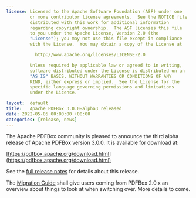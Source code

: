 ```yaml
---
license: Licensed to the Apache Software Foundation (ASF) under one
         or more contributor license agreements.  See the NOTICE file
         distributed with this work for additional information
         regarding copyright ownership.  The ASF licenses this file
         to you under the Apache License, Version 2.0 (the
         "License"); you may not use this file except in compliance
         with the License.  You may obtain a copy of the License at

           http://www.apache.org/licenses/LICENSE-2.0

         Unless required by applicable law or agreed to in writing,
         software distributed under the License is distributed on an
         "AS IS" BASIS, WITHOUT WARRANTIES OR CONDITIONS OF ANY
         KIND, either express or implied.  See the License for the
         specific language governing permissions and limitations
         under the License.

layout:  default
title:   Apache PDFBox 3.0.0-alpha3 released
date: 2022-05-05 00:00:00 +00:00
categories: [release, news]
---
```


The Apache PDFBox community is pleased to announce the third alpha 
release of Apache PDFBox version 3.0.0. It is available for download at:

[https://pdfbox.apache.org/download.html](https://pdfbox.apache.org/download.html)

See the [full release notes](https://issues.apache.org/jira/secure/ReleaseNote.jspa?projectId=12310760&version=12328836) for details about this release.

The [Migration Guide](https://pdfbox.apache.org/3.0/migration.html) shall give users coming from
PDFBox 2.0.x an overview about things to look at when switching over. More details to come.

